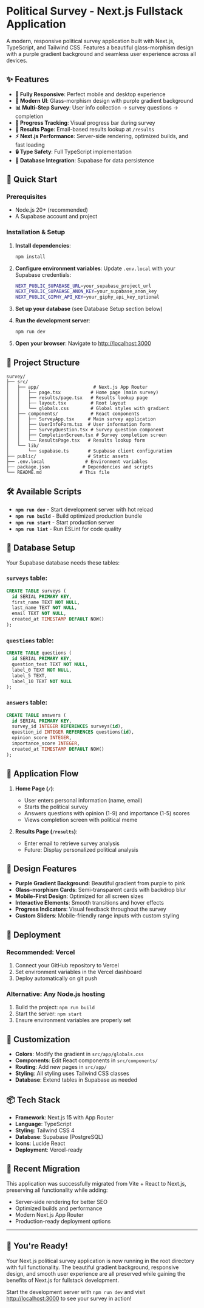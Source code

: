 # Political Survey - Next.js Fullstack Application

A modern, responsive political survey application built with Next.js, TypeScript, and Tailwind CSS. Features a beautiful glass-morphism design with a purple gradient background and seamless user experience across all devices.

## ✨ Features

- **📱 Fully Responsive**: Perfect mobile and desktop experience
- **🎨 Modern UI**: Glass-morphism design with purple gradient background
- **📊 Multi-Step Survey**: User info collection → survey questions → completion
- **🔄 Progress Tracking**: Visual progress bar during survey
- **📝 Results Page**: Email-based results lookup at `/results`
- **⚡ Next.js Performance**: Server-side rendering, optimized builds, and fast loading
- **🔒 Type Safety**: Full TypeScript implementation
- **💾 Database Integration**: Supabase for data persistence

## 🚀 Quick Start

### Prerequisites
- Node.js 20+ (recommended)
- A Supabase account and project

### Installation & Setup

1. **Install dependencies**:
   ```bash
   npm install
   ```

2. **Configure environment variables**:
   Update `.env.local` with your Supabase credentials:
   ```bash
   NEXT_PUBLIC_SUPABASE_URL=your_supabase_project_url
   NEXT_PUBLIC_SUPABASE_ANON_KEY=your_supabase_anon_key
   NEXT_PUBLIC_GIPHY_API_KEY=your_giphy_api_key_optional
   ```

3. **Set up your database** (see Database Setup section below)

4. **Run the development server**:
   ```bash
   npm run dev
   ```

5. **Open your browser**:
   Navigate to [http://localhost:3000](http://localhost:3000)

## 📁 Project Structure

```
survey/
├── src/
│   ├── app/                    # Next.js App Router
│   │   ├── page.tsx           # Home page (main survey)
│   │   ├── results/page.tsx   # Results lookup page
│   │   ├── layout.tsx         # Root layout
│   │   └── globals.css        # Global styles with gradient
│   ├── components/            # React components
│   │   ├── SurveyApp.tsx     # Main survey application
│   │   ├── UserInfoForm.tsx  # User information form
│   │   ├── SurveyQuestion.tsx # Survey question component
│   │   ├── CompletionScreen.tsx # Survey completion screen
│   │   └── ResultsPage.tsx   # Results lookup form
│   └── lib/
│       └── supabase.ts       # Supabase client configuration
├── public/                   # Static assets
├── .env.local               # Environment variables
├── package.json            # Dependencies and scripts
└── README.md              # This file
```

## 🛠 Available Scripts

- **`npm run dev`** - Start development server with hot reload
- **`npm run build`** - Build optimized production bundle
- **`npm run start`** - Start production server
- **`npm run lint`** - Run ESLint for code quality

## 🔧 Database Setup

Your Supabase database needs these tables:

### `surveys` table:
```sql
CREATE TABLE surveys (
  id SERIAL PRIMARY KEY,
  first_name TEXT NOT NULL,
  last_name TEXT NOT NULL,
  email TEXT NOT NULL,
  created_at TIMESTAMP DEFAULT NOW()
);
```

### `questions` table:
```sql
CREATE TABLE questions (
  id SERIAL PRIMARY KEY,
  question_text TEXT NOT NULL,
  label_0 TEXT NOT NULL,
  label_5 TEXT,
  label_10 TEXT NOT NULL
);
```

### `answers` table:
```sql
CREATE TABLE answers (
  id SERIAL PRIMARY KEY,
  survey_id INTEGER REFERENCES surveys(id),
  question_id INTEGER REFERENCES questions(id),
  opinion_score INTEGER,
  importance_score INTEGER,
  created_at TIMESTAMP DEFAULT NOW()
);
```

## 🎯 Application Flow

1. **Home Page (`/`)**: 
   - User enters personal information (name, email)
   - Starts the political survey
   - Answers questions with opinion (1-9) and importance (1-5) scores
   - Views completion screen with political meme

2. **Results Page (`/results`)**:
   - Enter email to retrieve survey analysis
   - Future: Display personalized political analysis

## 🎨 Design Features

- **Purple Gradient Background**: Beautiful gradient from purple to pink
- **Glass-morphism Cards**: Semi-transparent cards with backdrop blur
- **Mobile-First Design**: Optimized for all screen sizes
- **Interactive Elements**: Smooth transitions and hover effects
- **Progress Indicators**: Visual feedback throughout the survey
- **Custom Sliders**: Mobile-friendly range inputs with custom styling

## 🚀 Deployment

### Recommended: Vercel
1. Connect your GitHub repository to Vercel
2. Set environment variables in the Vercel dashboard
3. Deploy automatically on git push

### Alternative: Any Node.js hosting
1. Build the project: `npm run build`
2. Start the server: `npm start`
3. Ensure environment variables are properly set

## 🔧 Customization

- **Colors**: Modify the gradient in `src/app/globals.css`
- **Components**: Edit React components in `src/components/`
- **Routing**: Add new pages in `src/app/`
- **Styling**: All styling uses Tailwind CSS classes
- **Database**: Extend tables in Supabase as needed

## 📦 Tech Stack

- **Framework**: Next.js 15 with App Router
- **Language**: TypeScript
- **Styling**: Tailwind CSS 4
- **Database**: Supabase (PostgreSQL)
- **Icons**: Lucide React
- **Deployment**: Vercel-ready

## 🔄 Recent Migration

This application was successfully migrated from Vite + React to Next.js, preserving all functionality while adding:
- Server-side rendering for better SEO
- Optimized builds and performance
- Modern Next.js App Router
- Production-ready deployment options

---

## 🎉 You're Ready!

Your Next.js political survey application is now running in the root directory with full functionality. The beautiful gradient background, responsive design, and smooth user experience are all preserved while gaining the benefits of Next.js for fullstack development.

Start the development server with `npm run dev` and visit [http://localhost:3000](http://localhost:3000) to see your survey in action!